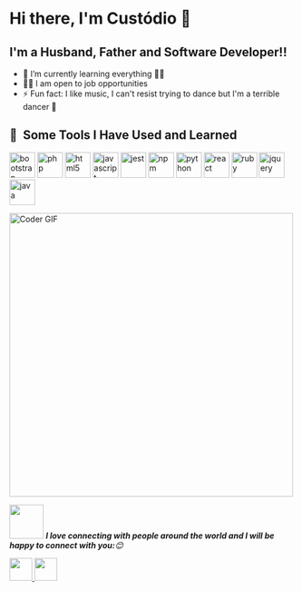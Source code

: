 # Hi there, I'm Custódio 👋 

## I'm a Husband, Father and Software Developer!!

- 🌱 I’m currently learning everything 🏋️‍♀️
- 👨‍💼 I am open to job opportunities
- ⚡ Fun fact: I like music, I can't resist trying to dance but I'm a terrible dancer 🤣


<h2> 🚀 &nbsp;Some Tools I Have Used and Learned</h2>
<p align="left">
<img src="https://cdn.jsdelivr.net/gh/devicons/devicon/icons/bootstrap/bootstrap-original-wordmark.svg" alt="bootstrap" width="45" height="45"/>
<img src="https://cdn.jsdelivr.net/gh/devicons/devicon/icons/php/php-original.svg" alt="php" width="45" height="45"/>
<img src="https://cdn.jsdelivr.net/gh/devicons/devicon/icons/html5/html5-original-wordmark.svg" alt="html5" width="45" height="45"/>
<img src="https://cdn.jsdelivr.net/gh/devicons/devicon/icons/javascript/javascript-original.svg" alt="javascript" width="45" height="45"/>
<img src="https://cdn.jsdelivr.net/gh/devicons/devicon/icons/jest/jest-plain.svg" alt="jest" width="45" height="45"/>
<img src="https://cdn.jsdelivr.net/gh/devicons/devicon/icons/npm/npm-original-wordmark.svg" alt="npm" width="45" height="45"/>
<img src="https://cdn.jsdelivr.net/gh/devicons/devicon/icons/python/python-original-wordmark.svg" alt="python" width="45" height="45"/>
<img src="https://cdn.jsdelivr.net/gh/devicons/devicon/icons/react/react-original-wordmark.svg" alt="react" width="45" height="45"/>
<img src="https://cdn.jsdelivr.net/gh/devicons/devicon/icons/ruby/ruby-original-wordmark.svg" alt="ruby" width="45" height="45"/>
<img src="https://cdn.jsdelivr.net/gh/devicons/devicon/icons/jquery/jquery-original-wordmark.svg" alt="jquery" width="45" height="45"/>
<img src="https://cdn.jsdelivr.net/gh/devicons/devicon/icons/java/java-original-wordmark.svg" alt="java" width="45" height="45"/>         
</p>
<p aligin="right">
 <img src="https://media.giphy.com/media/SWoSkN6DxTszqIKEqv/giphy.gif" alt="Coder GIF" width="500">
</p>

<img src="https://media.giphy.com/media/LnQjpWaON8nhr21vNW/giphy.gif" width="60"> <em><b>I love connecting with people around the world and I will be happy to connect with you:</b>😊</em>
<p align="left">
  <a href="https://www.linkedin.com/in/custodio-serafim-2a318a23a">
   <img height="40" src="https://cdn.jsdelivr.net/gh/devicons/devicon/icons/linkedin/linkedin-original.svg"/>
  </a>
   <a href="https://twitter.com/custodiolanga1">
   <img height="40" src="https://cdn.jsdelivr.net/gh/devicons/devicon/icons/twitter/twitter-original.svg"/>
  </a>
</p>
      


